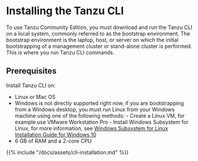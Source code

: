 # Installing the Tanzu CLI

To use Tanzu Community Edition, you must download and run the Tanzu CLI on a local system, commonly referred to as the bootstrap environment. The bootstrap environment is the laptop, host, or server on which the initial bootstrapping of a management cluster or stand-alone cluster is performed. This is where you run Tanzu  CLI commands.

## Prerequisites

Install Tanzu CLI on:
- Linux or Mac OS
- Windows is not directly supported right now, if you are  bootstrapping from a Windows desktop, you must run Linux from your Windows machine using one of the following methods:
        - Create a Linux VM, for example use VMware Workstation Pro
        - Install Windows Subsystem for Linux, for more information, see [Windows Subsystem for Linux Installation Guide for Windows 10](https://docs.microsoft.com/en-us/windows/wsl/install-win10)
- 6 GB of RAM and a 2-core CPU        

{{% include "/docs/assets/cli-installation.md" %}}


